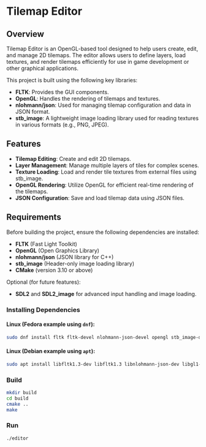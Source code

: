 # Tilemap Editor

## Overview

Tilemap Editor is an OpenGL-based tool designed to help users create, edit, and manage 2D tilemaps. The editor allows users to define layers, load textures, and render tilemaps efficiently for use in game development or other graphical applications.

This project is built using the following key libraries:
- **FLTK**: Provides the GUI components.
- **OpenGL**: Handles the rendering of tilemaps and textures.
- **nlohmann/json**: Used for managing tilemap configuration and data in JSON format.
- **stb_image**: A lightweight image loading library used for reading textures in various formats (e.g., PNG, JPEG).

## Features

- **Tilemap Editing**: Create and edit 2D tilemaps.
- **Layer Management**: Manage multiple layers of tiles for complex scenes.
- **Texture Loading**: Load and render tile textures from external files using stb_image.
- **OpenGL Rendering**: Utilize OpenGL for efficient real-time rendering of the tilemaps.
- **JSON Configuration**: Save and load tilemap data using JSON files.

## Requirements

Before building the project, ensure the following dependencies are installed:

- **FLTK** (Fast Light Toolkit)
- **OpenGL** (Open Graphics Library)
- **nlohmann/json** (JSON library for C++)
- **stb_image** (Header-only image loading library)
- **CMake** (version 3.10 or above)

Optional (for future features):
- **SDL2** and **SDL2_image** for advanced input handling and image loading.

### Installing Dependencies

#### Linux (Fedora example using `dnf`):

```bash
sudo dnf install fltk fltk-devel nlohmann-json-devel opengl stb_image-devel
```
#### Linux (Debian example using `apt`):
```bash
sudo apt install libfltk1.3-dev libfltk1.3 libnlohmann-json-dev libgl1-mesa-dev libglu1-mesa-dev libstb-dev
```
### Build
```bash
mkdir build
cd build
cmake ..
make
```
### Run
```bash
./editor
```

